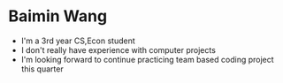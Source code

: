 # Baimin Wang
- I'm a 3rd year CS,Econ student
- I don't really have experience with computer projects
- I'm looking forward to continue practicing team based coding project this quarter
